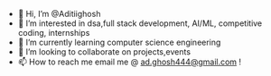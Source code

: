 - 👋 Hi, I’m @Aditiighosh
- 👀 I’m interested in dsa,full stack development, AI/ML, competitive coding, internships
- 🌱 I’m currently learning computer science engineering 
- 💞️ I’m looking to collaborate on projects,events
- 📫 How to reach me email me @ ad.ghosh444@gmail.com !

<!---
Aditiighosh/Aditiighosh is a ✨ special ✨ repository because its `README.md` (this file) appears on your GitHub profile.
You can click the Preview link to take a look at your changes.
--->
